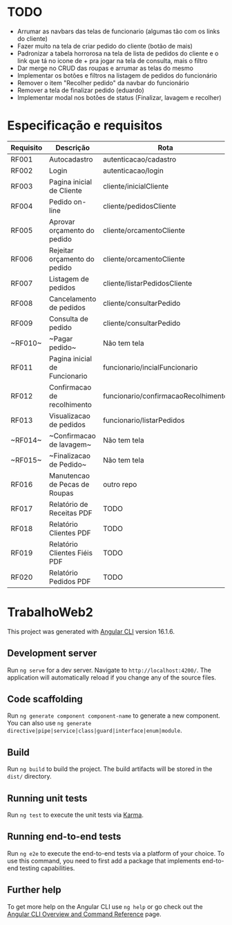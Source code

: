 # TODO

- Arrumar as navbars das telas de funcionario (algumas tão com os links do cliente)
- Fazer muito na tela de criar pedido do cliente (botão de mais)
- Padronizar a tabela horrorosa na tela de lista de pedidos do cliente e o link que tá no icone de + pra jogar na tela de consulta, mais o filtro
- Dar merge no CRUD das roupas e arrumar as telas do mesmo
- Implementar os botões e filtros na listagem de pedidos do funcionário
- Remover o item "Recolher pedido" da navbar do funcionário
- Remover a tela de finalizar pedido (eduardo)
- Implementar modal nos botões de status (Finalizar, lavagem e recolher)

# Especificação e requisitos

| Requisito | Descrição                     | Rota                                |
|-----------|-------------------------------|-------------------------------------|
| RF001     | Autocadastro                  | autenticacao/cadastro               |
| RF002     | Login                         | autenticacao/login                  |
| RF003     | Pagina inicial de Cliente     | cliente/inicialCliente              |
| RF004     | Pedido on-line                | cliente/pedidosCliente              |
| RF005     | Aprovar orçamento do pedido   | cliente/orcamentoCliente            |
| RF006     | Rejeitar orçamento do pedido  | cliente/orcamentoCliente            |
| RF007     | Listagem de pedidos           | cliente/listarPedidosCliente        |
| RF008     | Cancelamento de pedidos       | cliente/consultarPedido             |
| RF009     | Consulta de pedido            | cliente/consultarPedido             |
| ~RF010~   | ~Pagar pedido~                | Não tem tela                        |
| RF011     | Pagina inicial de Funcionario | funcionario/incialFuncionario       |
| RF012     | Confirmacao de recolhimento   | funcionario/confirmacaoRecolhimento |
| RF013     | Visualizacao de pedidos       | funcionario/listarPedidos           |
| ~RF014~   | ~Confirmacao de lavagem~      | Não tem tela                        |
| ~RF015~   | ~Finalizacao de Pedido~       | Não tem tela                        |
| RF016     | Manutencao de Pecas de Roupas | outro repo                          |
| RF017     | Relatório de Receitas PDF     | TODO                                |
| RF018     | Relatório Clientes PDF        | TODO                                |
| RF019     | Relatório Clientes Fiéis PDF  | TODO                                |
| RF020     | Relatório Pedidos PDF         | TODO                                |

# TrabalhoWeb2

This project was generated with [Angular CLI](https://github.com/angular/angular-cli) version 16.1.6.

## Development server

Run `ng serve` for a dev server. Navigate to `http://localhost:4200/`. The application will automatically reload if you change any of the source files.

## Code scaffolding

Run `ng generate component component-name` to generate a new component. You can also use `ng generate directive|pipe|service|class|guard|interface|enum|module`.

## Build

Run `ng build` to build the project. The build artifacts will be stored in the `dist/` directory.

## Running unit tests

Run `ng test` to execute the unit tests via [Karma](https://karma-runner.github.io).

## Running end-to-end tests

Run `ng e2e` to execute the end-to-end tests via a platform of your choice. To use this command, you need to first add a package that implements end-to-end testing capabilities.

## Further help

To get more help on the Angular CLI use `ng help` or go check out the [Angular CLI Overview and Command Reference](https://angular.io/cli) page.
